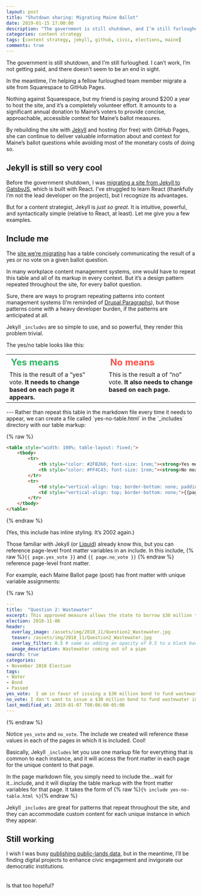 ```yaml
---
layout: post
title: "Shutdown sharing: Migrating Maine Ballot"
date: 2019-01-15 17:00:00
description: "The government is still shutdown, and I’m still furloughed. In the meantime, I’m helping a fellow furloughed friend rebuild a civic website."
categories: content strategy
tags: [content strategy, jekyll, github, civic, elections, maine]
comments: true
---
```


The government is still shutdown, and I’m still furloughed. I can’t work, I’m not getting paid, and there doesn’t seem to be an end in sight.

In the meantime, I’m helping a fellow furloughed team member migrate a site from Squarespace to GitHub Pages. 

Nothing against Squarespace, but my friend is paying around $200 a year to host the site, and it’s a completely volunteer effort. It amounts to a significant annual donation to Maine’s voters to provide concise, approachable, accessible context for Maine’s ballot measures.

By rebuilding the site with [Jekyll](https://jekyllrb.com/) and hosting (for free) with GitHub Pages, she can continue to deliver valuable information about and context for Maine’s ballot questions while avoiding most of the monetary costs of doing so.

## Jekyll is still so very cool

Before the government shutdown, I was [migrating a site from Jekyll to GatsbyJS](https://revenuedata.doi.gov/blog/homepage-revamp-part-two/), which is built with React. I’ve struggled to learn React (thankfully I’m not the lead developer on the project), but I recognize its advantages.

But for a content strategist, Jekyll is _just so great_. It is intuitive, powerful, and syntactically simple (relative to React, at least). Let me give you a few examples.

## Include me

The [site we’re migrating](http://www.maineballot.org/) has a table concisely communicating the result of a yes or no vote on a given ballot question.

In many workplace content management systems, one would have to repeat this table and all of its markup in every context. But it’s a design pattern repeated throughout the site, for every ballot question.

Sure, there are ways to program repeating patterns into content management systems (I’m reminded of [Drupal Paragraphs](https://www.drupal.org/project/paragraphs)), but those patterns come with a heavy developer burden, if the patterns are anticipated at all.

Jekyll `_includes` are so simple to use, and so powerful, they render this problem trivial.

The yes/no table looks like this:

<table style="width: 100%; table-layout: fixed;">
    <tbody>
        <tr>
            <th style="color: #2FB260; font-size: 1.5rem; text-align: left;"><strong>Yes means</strong></th>
            <th style="color: #FF4C43; font-size: 1.5rem; text-align: left;"><strong>No means</strong></th>
        </tr>    
        <tr>
            <td style="vertical-align: top; border-bottom: none; padding-right: 2rem;">This is the result of a “yes” vote. <strong>It needs to change based on each page it appears.</strong></td>
            <td style="vertical-align: top; border-bottom: none;">This is the result a of “no” vote. <strong>It also needs to change based on each page.</strong></td>
        </tr>
    </tbody>    
</table>
---
Rather than repeat this table in the markdown file every time it needs to appear, we can create a file called `yes-no-table.html` in the `_includes` directory with our table markup:

{% raw %}
```html
<table style="width: 100%; table-layout: fixed;">
    <tbody>
        <tr>
            <th style="color: #2FB260; font-size: 1rem;"><strong>Yes means</strong></th>
            <th style="color: #FF4C43; font-size: 1rem;"><strong>No means</strong></th>
        </tr>    
        <tr>
            <td style="vertical-align: top; border-bottom: none; padding-right: 2rem;">{{page.yes_vote}}</td>
            <td style="vertical-align: top; border-bottom: none;">{{page.no_vote}}</td>
        </tr>
    </tbody>    
</table>
```
{% endraw %}

(Yes, this include has inline styling. It’s 2002 again.)

Those familiar with Jekyll (or [Liquid](https://shopify.github.io/liquid/)) already know this, but you can reference page-level front matter variables in an include. In this include, {% raw %}`{{ page.yes_vote }}` and `{{ page.no_vote }}` {% endraw %} reference page-level front matter.

For example, each Maine Ballot page (post) has front matter with unique variable assignments:

{% raw %}
```yaml
---
title:  "Question 2: Wastewater"
excerpt: This approved measure allows the state to borrow $30 million to improve water quality.
election: 2018-11-06
header:
  overlay_image: /assets/img/2018_11/Question2_Wastewater.jpg
  teaser: /assets/img/2018_11/Question2_Wastewater.jpg
  overlay_filter: 0.5 # same as adding an opacity of 0.5 to a black background
  image_description: Wastewater coming out of a pipe
search: true
categories:
- November 2018 Election
tags:
- Water
- Bond
- Passed
yes_vote:  I am in favor of issuing a $30 million bond to fund wastewater infrastructure improvements.
no_vote: I don't want to issue a $30 million bond to fund wastewater infrastructure improvements.
last_modified_at: 2019-01-07 T08:06:00-05:00
---
```
{% endraw %}


Notice `yes_vote` and `no_vote`. The include we created will reference these values in each of the pages in which it is included. Cool! 

Basically, Jekyll `_includes` let you use one markup file for everything that is common to each instance, and it will access the front matter in each page for the unique content to that page.

In the page markdown file, you simply need to include the...wait for it...include, and it will display the table markup with the front matter variables for that page. It takes the form of {% raw %}`{% include yes-no-table.html %}`{% endraw %}

Jekyll `_includes` are great for patterns that repeat throughout the site, and they can accommodate custom content for each unique instance in which they appear.

## Still working

I wish I was busy [publishing public-lands data](https://github.com/ONRR/doi-extractives-data), but in the meantime, I’ll be finding digital projects to enhance civic engagement and invigorate our democratic institutions. 
<br>
<br>
<br>
Is that too hopeful?





